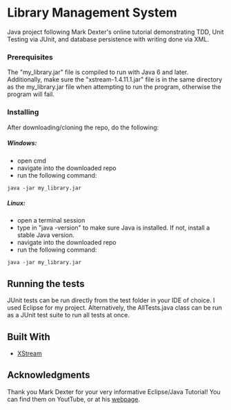 # Library Management System

Java project following Mark Dexter's online tutorial demonstrating TDD, Unit Testing via JUnit, and database persistence with writing done via XML.

### Prerequisites

The "my_library.jar" file is compiled to run with Java 6 and later. Additionally, make sure the "xstream-1.4.11.1.jar" file is in the same directory as the my_library.jar file when attempting to run the program, otherwise the program will fail.

### Installing
After downloading/cloning the repo, do the following:
##### Windows:
* open cmd
* navigate into the downloaded repo
* run the following command:
```
java -jar my_library.jar
```
##### Linux:
* open a terminal session
* type in "java -version" to make sure Java is installed. If not, install a stable Java version.
* navigate into the downloaded repo
* run the following command:
```
java -jar my_library.jar
```
## Running the tests

JUnit tests can be run directly from the test folder in your IDE of choice. I used Eclipse for my project. Alternatively, the AllTests.java class can be run as a JUnit test suite to run all tests at once.

## Built With

* [XStream](http://x-stream.github.io/)


## Acknowledgments

Thank you Mark Dexter for your very informative Eclipse/Java Tutorial! You can find them on YoutTube, or at his [webpage](http://eclipsetutorial.sourceforge.net/).
